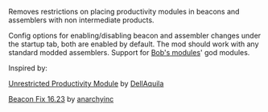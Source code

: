 Removes restrictions on placing productivity modules in beacons and assemblers with non intermediate products.

Config options for enabling/disabling beacon and assembler changes under the startup tab, both are enabled by default. The mod should work with any standard modded assemblers.
Support for [Bob's modules](https://mods.factorio.com/mod/bobmodules)' god modules.

Inspired by:

[Unrestricted Productivity Module](https://mods.factorio.com/mod/UnrestrictedProductivityModule)
by [DellAquila](https://mods.factorio.com/user/DellAquila)

[Beacon Fix 16.23](https://mods.factorio.com/mod/beacon_fix)
by [anarchyinc](https://mods.factorio.com/user/anarchyinc)
